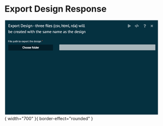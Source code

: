 # Export Design Response

![alt text](screenshots/image244.png){ width="700" }{ border-effect="rounded" }